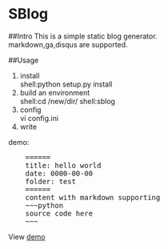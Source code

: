 SBlog
======

##Intro
This is a simple static blog generator.  
markdown,ga,disqus are supported.

##Usage
1. install  
shell:python setup.py install
2. build an environment  
shell:cd /new/dir/
shell:sblog
3. config  
vi config.ini
4. write  

demo:  
<pre>
    ======
    title: hello world  
    date: 0000-00-00   
    folder: test  
    ======
    content with markdown supporting  
    ~~~python  
    source code here  
    ~~~  
</pre>

View [demo](http://blog.xiaoba.me)
